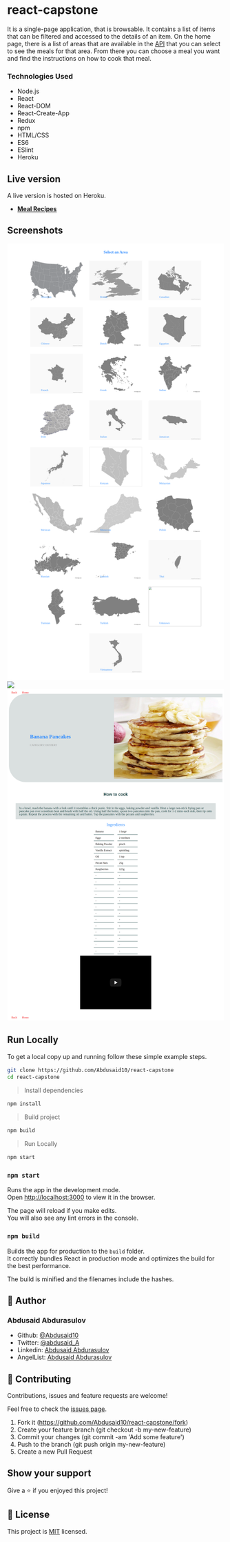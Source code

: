 # react-capstone
It is a single-page application, that is browsable. It contains a list of items that can be filtered and accessed to the details of an item. On the home page, there is a list of areas that are available in the [API](https://www.themealdb.com/api.php) that you can select to see the meals for that area. From there you can choose a meal you want and find the instructions on how to cook that meal.
### Technologies Used

- Node.js
- React
- React-DOM
- React-Create-App
- Redux
- npm
- HTML/CSS
- ES6
- ESlint
- Heroku

## Live version

A live version is hosted on Heroku.
- [**Meal Recipes**](https://react-meal-recipes.herokuapp.com/)

## Screenshots

<img src="./screenshots/main.png">

<img src="./screenshots/meals.png">

<img src="./screenshots/mealInfo.png">

## Run Locally
To get a local copy up and running follow these simple example steps.

```bash
git clone https://github.com/Abdusaid10/react-capstone
cd react-capstone
```
> Install dependencies
```bash
npm install
```
> Build project
```bash
npm build
```
> Run Locally
```bash
npm start
```
### `npm start`

Runs the app in the development mode.<br />
Open [http://localhost:3000](http://localhost:3000) to view it in the browser.

The page will reload if you make edits.<br />
You will also see any lint errors in the console.

### `npm build`

Builds the app for production to the `build` folder.<br />
It correctly bundles React in production mode and optimizes the build for the best performance.

The build is minified and the filenames include the hashes.<br />

## 👤 Author

### Abdusaid Abdurasulov

- Github: [@Abdusaid10](https://github.com/Abdusaid10)
- Twitter: [@abdusaid_A](https://twitter.com/abdusaid_a)
- Linkedin: [Abdusaid Abdurasulov](linkedin.com/in/abdusaid)
- AngelList: [Abdusaid Abdurasulov](https://angel.co/u/abdusaid-abdurasulov)

## 🤝 Contributing

Contributions, issues and feature requests are welcome!

Feel free to check the [issues page](https://github.com/Abdusaid10/react-capstone/issues).

1. Fork it (https://github.com/Abdusaid10/react-capstone/fork)
2. Create your feature branch (git checkout -b my-new-feature)
3. Commit your changes (git commit -am 'Add some feature')
4. Push to the branch (git push origin my-new-feature)
5. Create a new Pull Request

## Show your support

Give a ⭐️ if you enjoyed this project!

## 📝 License

This project is [MIT](https://github.com/Abdusaid10/react-capstone/blob/master/LICENSE) licensed.